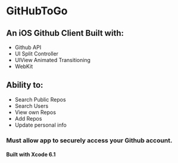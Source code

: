 # GitHubToGo 

## An iOS Github Client Built with:
* Github API
* UI Split Controller 
* UIView Animated Transitioning
* WebKit


## Ability to:
* Search Public Repos
* Search Users
* View own Repos
* Add Repos
* Update personal info

### Must allow app to securely access your Github account.
#### Built with Xcode 6.1